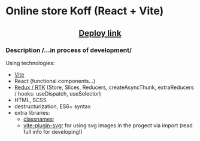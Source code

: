 # Online store Koff (React + Vite)

<h2 align="center"><a href="https://react-faktura.vercel.app/" target="_blank">Deploy link</a></h2>

### Description /...in process of development/

Using technologies:

- [Vite](https://vitejs.dev/)
- React (functional components...)
- [Redux / RTK](https://redux.js.org/introduction/installation) (Store, Slices, Reducers, createAsyncThunk, extraReducers / hooks: useDispatch, useSelector)
- HTML, SCSS
- destructurization, ES6+ syntax
- extra libraries:
  - [classnames](https://www.npmjs.com/package/classnames);
  - [vite-plugin-svgr](https://www.npmjs.com/package/vite-plugin-svgr) for using svg images in the progect via import (read full info for developing!)
